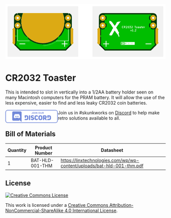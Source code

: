 <img src="docs/CR2032 Toaster v1.2.png" alt="gerber preview CR2032 Toast v1.2" />

# CR2032 Toaster

This is intended to slot in vertically into a 1/2AA battery holder seen on many Macintosh computers for the PRAM battery. It will allow the use of the less expensive, easier to find and less leaky CR2032 coin batteries.



<a rel="Discord Open Retro SCSI #skunkworks" href="https://discord.gg/GKcvtgU7P9"><img src="docs/discordbanner.png" alt="Discord Open Retro SCSI #skunkworks" style="float: left;" /></a>

Join us in #skunkworks on [Discord](https://discord.gg/GKcvtgU7P9) to help make retro solutions available to all.



## Bill of Materials

| Quantity | Product Number  | Datasheet                                                    |
| :------- | --------------- | ------------------------------------------------------------ |
| 1        | BAT-HLD-001-THM | https://linxtechnologies.com/wp/wp-content/uploads/bat-hld-001-thm.pdf |



## License

<a rel="license" href="http://creativecommons.org/licenses/by-nc-sa/4.0/"><img alt="Creative Commons License" style="border-width:0" src="https://i.creativecommons.org/l/by-nc-sa/4.0/88x31.png" /></a>

This work is licensed under a <a rel="license" href="http://creativecommons.org/licenses/by-nc-sa/4.0/">Creative Commons Attribution-NonCommercial-ShareAlike 4.0 International License</a>.





